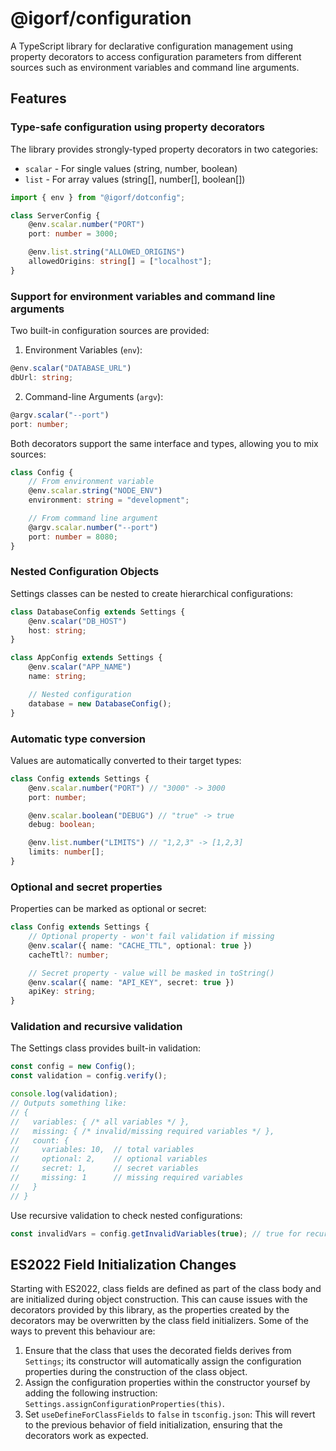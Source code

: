 # @igorf/configuration 

A TypeScript library for declarative configuration management using property decorators to access configuration parameters from different sources such as environment variables and command line arguments.

## Features

### Type-safe configuration using property decorators

The library provides strongly-typed property decorators in two categories:

- `scalar` - For single values (string, number, boolean)
- `list` - For array values (string[], number[], boolean[])

```typescript
import { env } from "@igorf/dotconfig";

class ServerConfig {
    @env.scalar.number("PORT")
    port: number = 3000;

    @env.list.string("ALLOWED_ORIGINS")
    allowedOrigins: string[] = ["localhost"];
}
```

### Support for environment variables and command line arguments 

Two built-in configuration sources are provided:

1. Environment Variables (`env`):
```typescript
@env.scalar("DATABASE_URL")
dbUrl: string;
```
2. Command-line Arguments (`argv`):
```typescript
@argv.scalar("--port")
port: number;
```
Both decorators support the same interface and types, allowing you to mix sources:

```typescript
class Config {
    // From environment variable
    @env.scalar.string("NODE_ENV")
    environment: string = "development";

    // From command line argument
    @argv.scalar.number("--port")
    port: number = 8080;
}
```
### Nested Configuration Objects

Settings classes can be nested to create hierarchical configurations:

```typescript
class DatabaseConfig extends Settings {
    @env.scalar("DB_HOST")
    host: string;
}

class AppConfig extends Settings {
    @env.scalar("APP_NAME")
    name: string;

    // Nested configuration
    database = new DatabaseConfig();
}
```
### Automatic type conversion

Values are automatically converted to their target types:

```typescript
class Config extends Settings {
    @env.scalar.number("PORT") // "3000" -> 3000
    port: number;

    @env.scalar.boolean("DEBUG") // "true" -> true
    debug: boolean;

    @env.list.number("LIMITS") // "1,2,3" -> [1,2,3]
    limits: number[];
}
```
### Optional and secret properties

Properties can be marked as optional or secret:

```typescript
class Config extends Settings {
    // Optional property - won't fail validation if missing
    @env.scalar({ name: "CACHE_TTL", optional: true })
    cacheTtl?: number;

    // Secret property - value will be masked in toString()
    @env.scalar({ name: "API_KEY", secret: true })
    apiKey: string;
}
```
### Validation and recursive validation

The Settings class provides built-in validation:

```typescript
const config = new Config();
const validation = config.verify();

console.log(validation);
// Outputs something like:
// {
//   variables: { /* all variables */ },
//   missing: { /* invalid/missing required variables */ },
//   count: {
//     variables: 10,  // total variables
//     optional: 2,    // optional variables
//     secret: 1,      // secret variables
//     missing: 1      // missing required variables
//   }
// }
```

Use recursive validation to check nested configurations:

```typescript
const invalidVars = config.getInvalidVariables(true); // true for recursive
```

## ES2022 Field Initialization Changes
Starting with ES2022, class fields are defined as part of the class body and are initialized during object construction. This can cause issues with the decorators provided by this library, as the properties created by the decorators may be overwritten by the class field initializers. Some of the ways to prevent this behaviour are:

1. Ensure that the class that uses the decorated fields derives from `Settings`; its constructor will automatically assign the configuration properties during the construction of the class object.
2. Assign the configuration properties within the constructor yoursef by adding the following instruction: `Settings.assignConfigurationProperties(this)`. 
3. Set `useDefineForClassFields` to `false` in `tsconfig.json`: This will revert to the previous behavior of field initialization, ensuring that the decorators work as expected.
